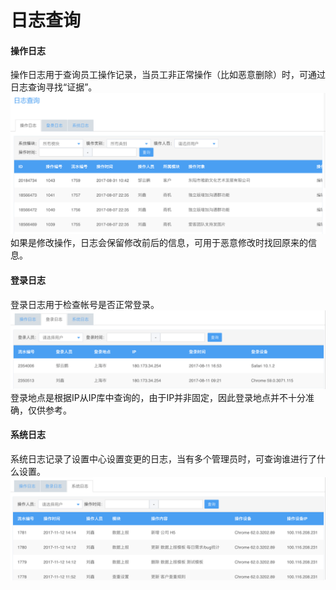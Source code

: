 # 日志查询

#### 操作日志

操作日志用于查询员工操作记录，当员工非正常操作（比如恶意删除）时，可通过日志查询寻找“证据”。![](/assets/日志查询1.png)如果是修改操作，日志会保留修改前后的信息，可用于恶意修改时找回原来的信息。

#### 登录日志

登录日志用于检查帐号是否正常登录。![](/assets/日志查询2.png)登录地点是根据IP从IP库中查询的，由于IP并非固定，因此登录地点并不十分准确，仅供参考。

#### 系统日志

系统日志记录了设置中心设置变更的日志，当有多个管理员时，可查询谁进行了什么设置。![](/assets/日志查询3.png)

